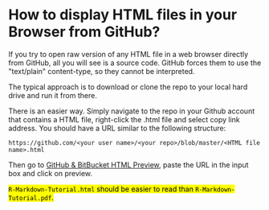 # How to display HTML files in your Browser from GitHub?

If you try to open raw version of any HTML file in a web browser directly from GitHub, all you will see is a source code. GitHub forces them to use the "text/plain" content-type, so they cannot be interpreted.

The typical approach is to download or clone the repo to your local hard drive and run it from there.

There is an easier way. Simply navigate to the repo in your Github account that contains a HTML file, right-click the .html file and select copy link address. You should have a URL similar to the following structure:

`https://github.com/<your user name>/<your repo>/blob/master/<HTML file name>.html`

Then go to [GitHub & BitBucket HTML Preview](https://htmlpreview.github.io/), paste the URL in the input box and click on preview.

<mark>`R-Markdown-Tutorial.html` should be easier to read than `R-Markdown-Tutorial.pdf`.</mark>
